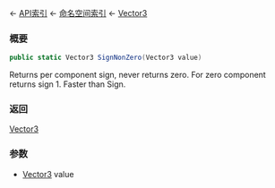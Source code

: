 ← [API索引](Api-Index) ← [命名空间索引](Namespace-Index) ← [Vector3](VRageMath.Vector3)

### 概要

```csharp
public static Vector3 SignNonZero(Vector3 value)
```

Returns per component sign, never returns zero. For zero component returns sign 1. Faster than Sign.

### 返回

[Vector3](VRageMath.Vector3)

### 参数

* [Vector3](VRageMath.Vector3) value
